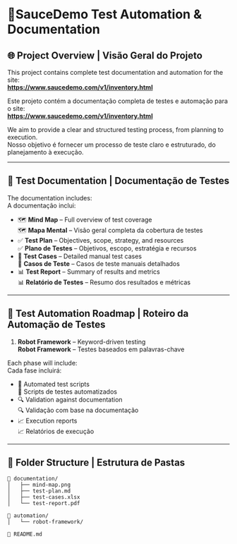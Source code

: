 # 🧪SauceDemo Test Automation & Documentation

## 🌐 Project Overview | Visão Geral do Projeto

This project contains complete test documentation and automation for the site:  
**https://www.saucedemo.com/v1/inventory.html**

Este projeto contém a documentação completa de testes e automação para o site:  
**https://www.saucedemo.com/v1/inventory.html**

We aim to provide a clear and structured testing process, from planning to execution.  
Nosso objetivo é fornecer um processo de teste claro e estruturado, do planejamento à execução.

---

## 🧠 Test Documentation | Documentação de Testes

The documentation includes:  
A documentação inclui:

- 🗺️ **Mind Map** – Full overview of test coverage  
  🗺️ **Mapa Mental** – Visão geral completa da cobertura de testes  
- ✅ **Test Plan** – Objectives, scope, strategy, and resources  
  ✅ **Plano de Testes** – Objetivos, escopo, estratégia e recursos  
- 🧾 **Test Cases** – Detailed manual test cases  
  🧾 **Casos de Teste** – Casos de teste manuais detalhados  
- 📊 **Test Report** – Summary of results and metrics  
  📊 **Relatório de Testes** – Resumo dos resultados e métricas

---

## 🤖 Test Automation Roadmap | Roteiro da Automação de Testes

1. **Robot Framework** – Keyword-driven testing  
   **Robot Framework** – Testes baseados em palavras-chave

Each phase will include:  
Cada fase incluirá:

- 🧪 Automated test scripts  
  🧪 Scripts de testes automatizados  
- 🔍 Validation against documentation  
  🔍 Validação com base na documentação  
- 📈 Execution reports  
  📈 Relatórios de execução

---

## 📁 Folder Structure | Estrutura de Pastas

```plaintext
📂 documentation/
│   ├── mind-map.png
│   ├── test-plan.md
│   ├── test-cases.xlsx
│   └── test-report.pdf

📂 automation/
│   └── robot-framework/

📄 README.md
